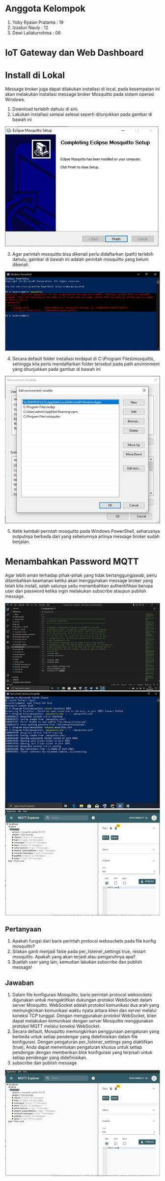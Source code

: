 # Anggota Kelompok
1. Yoby Ryaian Pratama : 19
2. Izzatun Nauly : 12
3. Dewi Lailaturrohma : 06

# IoT Gateway dan Web Dashboard

# Install di Lokal
Message broker juga dapat dilakukan installasi di local, pada kesempatan ini akan melakukan installasi message broker Mosquitto pada sistem operasi Windows.
1. Download terlebih dahulu di sini.
2. Lakukan installasi sampai selesai seperti ditunjukkan pada gambar di bawah ini

<img src = "Kelompok5\1.jpeg">

3. Agar perintah mosquitto bisa dikenali perlu didaftarkan (path) terlebih dahulu, gambar di bawah ini adalah perintah mosquitto yang belum dikenali.

<img src = "Kelompok5\2.jpeg">

4. Secara default folder installasi terdapat di C:\Program Files\mosquitto, sehingga kita perlu mendaftarkan folder tersebut pada path environment yang ditunjukkan pada gambar di bawah ini
<img src = "Kelompok5\3.jpeg">

5. Ketik kembali perintah mosquitto pada Windows PowerShell, seharusnya outputnya berbeda dari yang sebelumnya artinya message broker sudah berjalan.

# Menambahkan Password MQTT

Agar lebih aman terhadap pihak-pihak yang tidak bertanggungjawab, perlu ditambahkan keamanan ketika akan menggunakan message broker yang telah kita install, salah satunya yaitu menambahkan authentifikasi berupa user dan password ketika ingin melakukan subscribe ataupun publish message.

<img src = "Kelompok5\4.jpeg">

<img src = "Kelompok5\5.jpeg">

<img src = "Kelompok5\6.jpeg">

## Pertanyaan
1. Apakah fungsi dari baris perintah protocol websockets pada file konfig mosquitto?
2. Silakan ganti menjadi false pada per_listener_settings true, restart mosquitto. Apakah yang akan terjadi atau pengaruhnya apa?
3. Buatlah user yang lain, kemudian lakukan subscribe dan publish message!

## Jawaban
1. Dalam file konfigurasi Mosquitto, baris perintah protocol websockets digunakan untuk mengaktifkan dukungan protokol WebSocket dalam server Mosquitto. WebSocket adalah protokol komunikasi dua arah yang memungkinkan komunikasi waktu nyata antara klien dan server melalui koneksi TCP tunggal. Dengan menggunakan protokol WebSocket, klien dapat melakukan komunikasi dengan server Mosquitto menggunakan protokol MQTT melalui koneksi WebSocket.
2. Secara default, Mosquitto memungkinkan penggunaan pengaturan yang berbeda untuk setiap pendengar yang didefinisikan dalam file konfigurasi. Dengan pengaturan per_listener_settings yang diaktifkan (true), Anda dapat menentukan pengaturan khusus untuk setiap pendengar dengan memberikan blok konfigurasi yang terpisah untuk setiap pendengar yang didefinisikan.
3. subscribe dan publish message
<img src = "Kelompok5\6.jpeg">